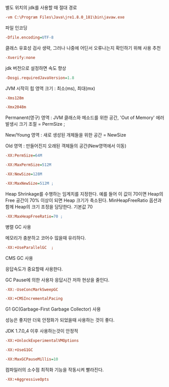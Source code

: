  별도 위치의 jdk를 사용할 때 절대 경로 

```ini
-vm C:\Program Files\Java\jre1.8.0_181\bin\javaw.exe 
```



파일 인코딩 

```ini
-Dfile.encoding=UTF-8 
```



클래스 유효성 검사 생략, 그러나 나중에 어딘서 오류나는지 확인하기 위해 사용 추천  

```ini
-Xverify:none 
```



 jdk 버전으로 설정하면 속도 향상  

```ini
-Dosgi.requiredJavaVersion=1.8
```



JVM 시작히 힙 영역 크기 : 최소(ms), 최대(mx) 

```ini
-Xms128m  

-Xmx2048m 
```



Permanent(영구) 영역 : JVM 클래스와 메소드를 위한 공간, 'Out of Memory' 에러 발생시 크기 조절 = PermSize  ;

New/Young 영역 : 새로 생성된 개체들을 위한 공간 = NewSize  

Old 영역 : 만들어진지 오래된 객체들의 공간(New영역에서 이동) 

```ini
-XX:PermSize=64M  

-XX:MaxPermSize=512M 

-XX:NewSize=128M  

-XX:MaxNewSize=512M ;
```



 Heap Shrinkage를 수행하는 임계치를 지정한다. 예를 들어 이 값이 70이면 Heap의 Free 공간이 70% 이상이 되면 Heap 크기가 축소된다. MinHeapFreeRatio 옵션과 함께 Heap의 크기 조정을 담당한다. 기본값 70  

```ini
-XX:MaxHeapFreeRatio=70 ; 
```



병렬 GC 사용 

메모리가 충분하고 코어수 많을때 유리하다. 

```ini
-XX:+UseParallelGC  ;
```



CMS GC 사용  

응답속도가 중요할때 사용한다.  

GC Pause에 의한 사용자 응답시간 저하 현상을 줄인다.  

```ini
-XX:-UseConcMarkSweepGC  

-XX:+CMSIncrementalPacing  
```

 

G1 GC(Garbage-First Garbage Collector) 사용  

성능은 좋지만 더욱 안정화가 되었을때 사용하는 것이 좋다.  

 JDK 1.7.0_4 이후 사용하는것이 안정적  

```ini
-XX:+UnlockExperimentalVMOptions  

-XX:+UseG1GC  

-XX:MaxGCPauseMillis=10 
```



컴파일러의 소수점 최적화 기능을 작동시켜 빨라진다.  

```ini
-XX:+AggressiveOpts
```

